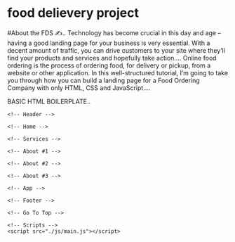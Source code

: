 # food delievery project
#About the FDS ✍️..
Technology has become crucial in this day and age – having a good landing page for your business is very essential. With a decent amount of traffic, you can drive customers to your site where they’ll find your products and services and hopefully take action....
Online food ordering is the process of ordering food, for delivery or pickup, from a website or other application. 
In this well-structured tutorial, I’m going to take you through how you can build a landing page for a Food Ordering Company with only HTML, CSS and JavaScript....

BASIC HTML BOILERPLATE..

<!DOCTYPE html>
<html lang="en">
  <head>
    <meta charset="UTF-8" />
    <meta http-equiv="X-UA-Compatible" content="IE=edge" />
    <meta name="viewport" content="width=device-width, initial-scale=1.0" />
    <title>Food Delivery System</title>
    <!-- StyleSheets -->
    <link rel="stylesheet" href="./css/styles.css" />
  </head>
  <body>
    <!-- Preloader -->

    <!-- Header -->

    <!-- Home -->

    <!-- Services -->

    <!-- About #1 -->

    <!-- About #2 -->

    <!-- About #3 -->

    <!-- App -->

    <!-- Footer -->

    <!-- Go To Top -->

    <!-- Scripts -->
    <script src="./js/main.js"></script>
  </body>
</html>
